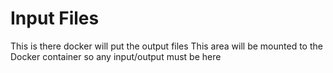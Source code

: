 # Input Files

This is there docker will put the output files
This area will be mounted to the Docker container so any input/output must be here
